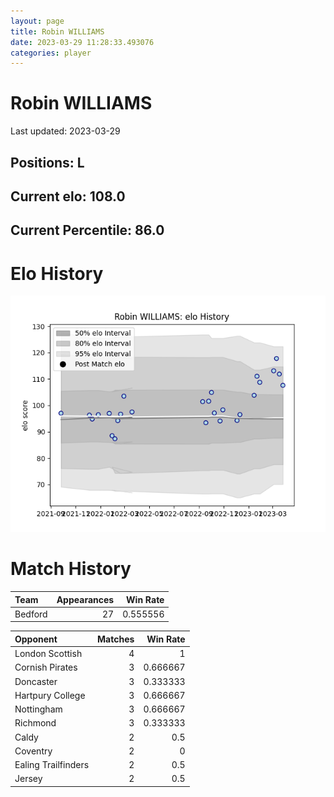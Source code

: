 ```yaml
---  
layout: page  
title: Robin WILLIAMS  
date: 2023-03-29 11:28:33.493076  
categories: player  
---
```

# Robin WILLIAMS


Last updated: 2023-03-29
## Positions: L

## Current elo: 108.0

## Current Percentile: 86.0

# Elo History


![elo history](history_RobinWILLIAMS.png)
# Match History


| Team    |   Appearances |   Win Rate |
|:--------|--------------:|-----------:|
| Bedford |            27 |   0.555556 |

| Opponent            |   Matches |   Win Rate |
|:--------------------|----------:|-----------:|
| London Scottish     |         4 |   1        |
| Cornish Pirates     |         3 |   0.666667 |
| Doncaster           |         3 |   0.333333 |
| Hartpury College    |         3 |   0.666667 |
| Nottingham          |         3 |   0.666667 |
| Richmond            |         3 |   0.333333 |
| Caldy               |         2 |   0.5      |
| Coventry            |         2 |   0        |
| Ealing Trailfinders |         2 |   0.5      |
| Jersey              |         2 |   0.5      |
